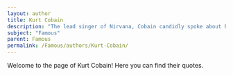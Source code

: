 ```yaml
---
layout: author
title: Kurt Cobain
description: "The lead singer of Nirvana, Cobain candidly spoke about his experiences with fame, often criticizing its superficiality and impact on mental health."
subject: "Famous"
parent: Famous
permalink: /Famous/authors/Kurt-Cobain/
---
```


Welcome to the page of Kurt Cobain! Here you can find their quotes.
